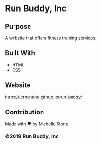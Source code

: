 # Run Buddy, Inc

## Purpose
A website that offers fitness training services. 

## Built With

- HTML
- CSS

## Website

https://lernantino.github.io/run-buddy/

## Contribution

Made with ❤️ by Michelle Stone

### ©️2019 Run Buddy, Inc 
